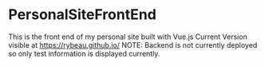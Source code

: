 # PersonalSiteFrontEnd
This is the front end of my personal site built with Vue.js
Current Version visible at https://rybeau.github.io/ NOTE: Backend is not currently deployed so only test information is displayed currently.
